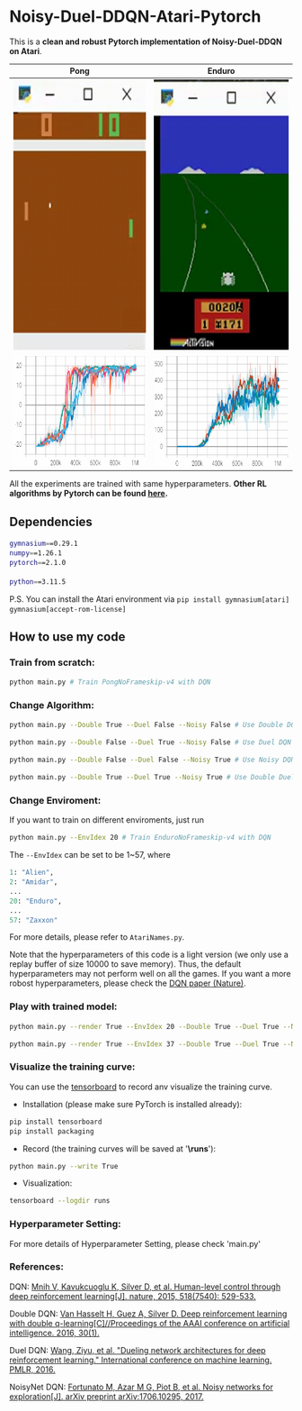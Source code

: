# Noisy-Duel-DDQN-Atari-Pytorch
This is a **clean and robust Pytorch implementation of Noisy-Duel-DDQN on Atari**.

Pong| Enduro
:-----------------------:|:-----------------------:|
<img src="https://github.com/XinJingHao/DQN-DDQN-Atari-Pytorch/raw/main/IMGs/Pong.gif" width="320" height="480">| <img src="https://github.com/XinJingHao/DQN-DDQN-Atari-Pytorch/raw/main/IMGs/Enduro.gif" width="320" height="480">
<img src="https://github.com/XinJingHao/DQN-DDQN-Atari-Pytorch/raw/main/IMGs/Pong.png" width="320" height="200">| <img src="https://github.com/XinJingHao/DQN-DDQN-Atari-Pytorch/raw/main/IMGs/Enduro.png" width="320" height="200">

All the experiments are trained with same hyperparameters. **Other RL algorithms by Pytorch can be found [here](https://github.com/XinJingHao/RL-Algorithms-by-Pytorch).**



## Dependencies
```bash
gymnasium==0.29.1
numpy==1.26.1
pytorch==2.1.0

python==3.11.5
```

P.S. You can install the Atari environment via ```pip install gymnasium[atari] gymnasium[accept-rom-license]```

## How to use my code
### Train from scratch:
```bash
python main.py # Train PongNoFrameskip-v4 with DQN
```

### Change Algorithm:
```bash
python main.py --Double True --Duel False --Noisy False # Use Double DQN
```
```bash
python main.py --Double False --Duel True --Noisy False # Use Duel DQN
```
```bash
python main.py --Double False --Duel False --Noisy True # Use Noisy DQN
```
```bash
python main.py --Double True --Duel True --Noisy True # Use Double Duel Noisy DQN
```

### Change Enviroment:
If you want to train on different enviroments, just run 
```bash
python main.py --EnvIdex 20 # Train EnduroNoFrameskip-v4 with DQN
```
The ```--EnvIdex``` can be set to be 1~57, where 
```python
1: "Alien",
2: "Amidar",
...
20: "Enduro",
...
57: "Zaxxon"
```
For more details, please refer to ```AtariNames.py```. 

Note that the hyperparameters of this code is a light version (we only use a replay buffer of size 10000 to save memory). Thus, the default hyperparameters may not perform well on all the games. If you want a more robost hyperparameters, please check the [DQN paper (Nature)](https://www.nature.com/articles/nature14236/?source=post_page).


### Play with trained model:
```bash
python main.py --render True --EnvIdex 20 --Double True --Duel True --Noisy False --Loadmodel True --ModelIdex 900 # Play with Enduro
```
```bash
python main.py --render True --EnvIdex 37 --Double True --Duel True --Noisy True --Loadmodel True --ModelIdex 700 # Play with Pong
```

### Visualize the training curve:
You can use the [tensorboard](https://pytorch.org/docs/stable/tensorboard.html) to record anv visualize the training curve. 

- Installation (please make sure PyTorch is installed already):
```bash
pip install tensorboard
pip install packaging
```
- Record (the training curves will be saved at '**\runs**'):
```bash
python main.py --write True
```

- Visualization:
```bash
tensorboard --logdir runs
```

### Hyperparameter Setting:
For more details of Hyperparameter Setting, please check 'main.py'

### References:
DQN: [Mnih V, Kavukcuoglu K, Silver D, et al. Human-level control through deep reinforcement learning[J]. nature, 2015, 518(7540): 529-533.](https://www.nature.com/articles/nature14236/?source=post_page)

Double DQN: [Van Hasselt H, Guez A, Silver D. Deep reinforcement learning with double q-learning[C]//Proceedings of the AAAI conference on artificial intelligence. 2016, 30(1).](https://ojs.aaai.org/index.php/AAAI/article/view/10295)

Duel DQN: [Wang, Ziyu, et al. "Dueling network architectures for deep reinforcement learning." International conference on machine learning. PMLR, 2016.](https://proceedings.mlr.press/v48/wangf16.pdf)

NoisyNet DQN: [Fortunato M, Azar M G, Piot B, et al. Noisy networks for exploration[J]. arXiv preprint arXiv:1706.10295, 2017.](https://arxiv.org/abs/1706.10295)

